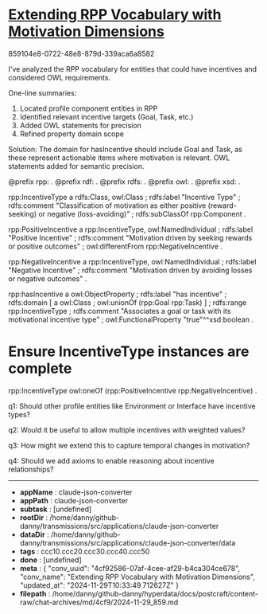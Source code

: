 # [Extending RPP Vocabulary with Motivation Dimensions](https://claude.ai/chat/4cf92586-07af-4cee-af29-b4ca304ce678)

859104e8-0722-48e8-879d-339aca6a8582

 I've analyzed the RPP vocabulary for entities that could have incentives and considered OWL requirements.

One-line summaries:
1. Located profile component entities in RPP
2. Identified relevant incentive targets (Goal, Task, etc.)
3. Added OWL statements for precision
4. Refined property domain scope

Solution: 
The domain for hasIncentive should include Goal and Task, as these represent actionable items where motivation is relevant. OWL statements added for semantic precision.

<antArtifact identifier="incentive-extension-refined" type="application/vnd.ant.code" language="turtle" title="Refined RPP Incentive Extension">
@prefix rpp: <http://www.citnames.com/2001/04/rpp#> .
@prefix rdf: <http://www.w3.org/1999/02/22-rdf-syntax-ns#> .
@prefix rdfs: <http://www.w3.org/2000/01/rdf-schema#> .
@prefix owl: <http://www.w3.org/2002/07/owl#> .
@prefix xsd: <http://www.w3.org/2001/XMLSchema#> .

rpp:IncentiveType 
    a rdfs:Class, owl:Class ;
    rdfs:label "Incentive Type" ;
    rdfs:comment "Classification of motivation as either positive (reward-seeking) or negative (loss-avoiding)" ;
    rdfs:subClassOf rpp:Component .

rpp:PositiveIncentive 
    a rpp:IncentiveType, owl:NamedIndividual ;
    rdfs:label "Positive Incentive" ;
    rdfs:comment "Motivation driven by seeking rewards or positive outcomes" ;
    owl:differentFrom rpp:NegativeIncentive .

rpp:NegativeIncentive 
    a rpp:IncentiveType, owl:NamedIndividual ;
    rdfs:label "Negative Incentive" ;
    rdfs:comment "Motivation driven by avoiding losses or negative outcomes" .

rpp:hasIncentive 
    a owl:ObjectProperty ;
    rdfs:label "has incentive" ;
    rdfs:domain [ 
        a owl:Class ;
        owl:unionOf (rpp:Goal rpp:Task)
    ] ;
    rdfs:range rpp:IncentiveType ;
    rdfs:comment "Associates a goal or task with its motivational incentive type" ;
    owl:FunctionalProperty "true"^^xsd:boolean .

# Ensure IncentiveType instances are complete
rpp:IncentiveType owl:oneOf (rpp:PositiveIncentive rpp:NegativeIncentive) .
</antArtifact>

q1: Should other profile entities like Environment or Interface have incentive types?

q2: Would it be useful to allow multiple incentives with weighted values?

q3: How might we extend this to capture temporal changes in motivation?

q4: Should we add axioms to enable reasoning about incentive relationships?

---

* **appName** : claude-json-converter
* **appPath** : claude-json-converter
* **subtask** : [undefined]
* **rootDir** : /home/danny/github-danny/transmissions/src/applications/claude-json-converter
* **dataDir** : /home/danny/github-danny/transmissions/src/applications/claude-json-converter/data
* **tags** : ccc10.ccc20.ccc30.ccc40.ccc50
* **done** : [undefined]
* **meta** : {
  "conv_uuid": "4cf92586-07af-4cee-af29-b4ca304ce678",
  "conv_name": "Extending RPP Vocabulary with Motivation Dimensions",
  "updated_at": "2024-11-29T10:33:49.712627Z"
}
* **filepath** : /home/danny/github-danny/hyperdata/docs/postcraft/content-raw/chat-archives/md/4cf9/2024-11-29_859.md